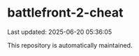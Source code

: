 # battlefront-2-cheat

Last updated: 2025-06-20 05:36:05

This repository is automatically maintained.
